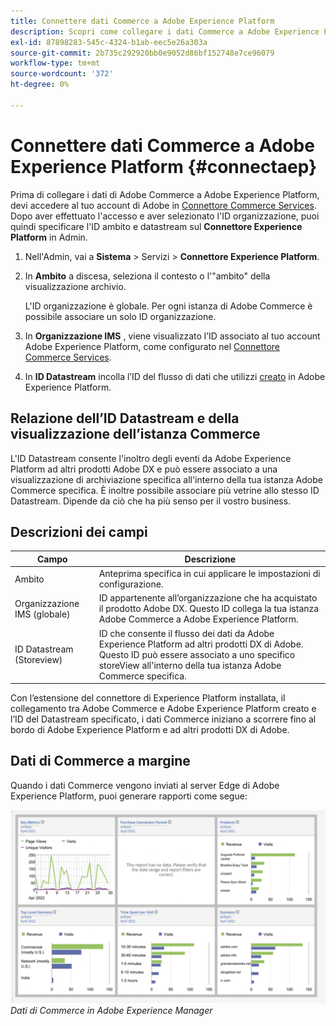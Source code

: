 ```yaml
---
title: Connettere dati Commerce a Adobe Experience Platform
description: Scopri come collegare i dati Commerce a Adobe Experience Platform.
exl-id: 87898283-545c-4324-b1ab-eec5e26a303a
source-git-commit: 2b735c292920bb0e9052d86bf152748e7ce96079
workflow-type: tm+mt
source-wordcount: '372'
ht-degree: 0%

---
```


# Connettere dati Commerce a Adobe Experience Platform {#connectaep}

Prima di collegare i dati di Adobe Commerce a Adobe Experience Platform, devi accedere al tuo account di Adobe in [Connettore Commerce Services](../landing/saas.md#organizationid). Dopo aver effettuato l&#39;accesso e aver selezionato l&#39;ID organizzazione, puoi quindi specificare l&#39;ID ambito e datastream sul **Connettore Experience Platform** in Admin.

1. Nell&#39;Admin, vai a **Sistema** > Servizi > **Connettore Experience Platform**.

1. In **Ambito** a discesa, seleziona il contesto o l&#39;&quot;ambito&quot; della visualizzazione archivio.

   L&#39;ID organizzazione è globale. Per ogni istanza di Adobe Commerce è possibile associare un solo ID organizzazione.

1. In **Organizzazione IMS** , viene visualizzato l’ID associato al tuo account Adobe Experience Platform, come configurato nel [Connettore Commerce Services](../landing/saas.md#organizationid).

1. In **ID Datastream** incolla l’ID del flusso di dati che utilizzi [creato](https://experienceleague.adobe.com/docs/experience-platform/edge/fundamentals/datastreams.html) in Adobe Experience Platform.

## Relazione dell’ID Datastream e della visualizzazione dell’istanza Commerce

L&#39;ID Datastream consente l&#39;inoltro degli eventi da Adobe Experience Platform ad altri prodotti Adobe DX e può essere associato a una visualizzazione di archiviazione specifica all&#39;interno della tua istanza Adobe Commerce specifica. È inoltre possibile associare più vetrine allo stesso ID Datastream. Dipende da ciò che ha più senso per il vostro business.

## Descrizioni dei campi

| Campo | Descrizione |
|--- |--- |
| Ambito | Anteprima specifica in cui applicare le impostazioni di configurazione. |
| Organizzazione IMS (globale) | ID appartenente all’organizzazione che ha acquistato il prodotto Adobe DX. Questo ID collega la tua istanza Adobe Commerce a Adobe Experience Platform. |
| ID Datastream (Storeview) | ID che consente il flusso dei dati da Adobe Experience Platform ad altri prodotti DX di Adobe. Questo ID può essere associato a uno specifico storeView all&#39;interno della tua istanza Adobe Commerce specifica. |

Con l’estensione del connettore di Experience Platform installata, il collegamento tra Adobe Commerce e Adobe Experience Platform creato e l’ID del Datastream specificato, i dati Commerce iniziano a scorrere fino al bordo di Adobe Experience Platform e ad altri prodotti DX di Adobe.

## Dati di Commerce a margine

Quando i dati Commerce vengono inviati al server Edge di Adobe Experience Platform, puoi generare rapporti come segue:

![Dati di Commerce in Adobe Experience Manager](assets/aem-data-1.png)
_Dati di Commerce in Adobe Experience Manager_
